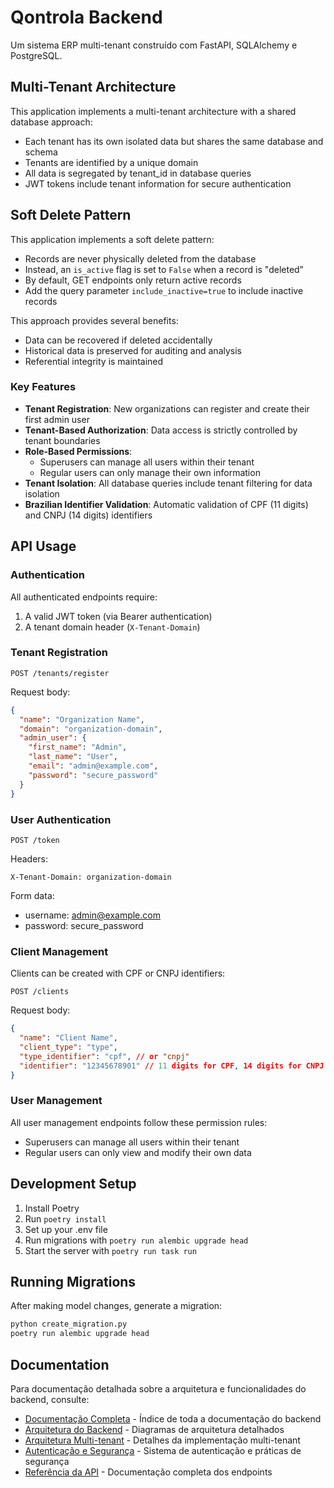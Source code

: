 # Qontrola Backend

Um sistema ERP multi-tenant construído com FastAPI, SQLAlchemy e PostgreSQL.

## Multi-Tenant Architecture

This application implements a multi-tenant architecture with a shared database approach:

- Each tenant has its own isolated data but shares the same database and schema
- Tenants are identified by a unique domain
- All data is segregated by tenant_id in database queries
- JWT tokens include tenant information for secure authentication

## Soft Delete Pattern

This application implements a soft delete pattern:

- Records are never physically deleted from the database
- Instead, an `is_active` flag is set to `False` when a record is "deleted"
- By default, GET endpoints only return active records
- Add the query parameter `include_inactive=true` to include inactive records

This approach provides several benefits:
- Data can be recovered if deleted accidentally
- Historical data is preserved for auditing and analysis
- Referential integrity is maintained

### Key Features

- **Tenant Registration**: New organizations can register and create their first admin user
- **Tenant-Based Authorization**: Data access is strictly controlled by tenant boundaries
- **Role-Based Permissions**:
  - Superusers can manage all users within their tenant
  - Regular users can only manage their own information
- **Tenant Isolation**: All database queries include tenant filtering for data isolation
- **Brazilian Identifier Validation**: Automatic validation of CPF (11 digits) and CNPJ (14 digits) identifiers

## API Usage

### Authentication

All authenticated endpoints require:
1. A valid JWT token (via Bearer authentication)
2. A tenant domain header (`X-Tenant-Domain`)

### Tenant Registration

```
POST /tenants/register
```

Request body:
```json
{
  "name": "Organization Name",
  "domain": "organization-domain",
  "admin_user": {
    "first_name": "Admin",
    "last_name": "User",
    "email": "admin@example.com",
    "password": "secure_password"
  }
}
```

### User Authentication

```
POST /token
```

Headers:
```
X-Tenant-Domain: organization-domain
```

Form data:
- username: admin@example.com
- password: secure_password

### Client Management

Clients can be created with CPF or CNPJ identifiers:

```
POST /clients
```

Request body:
```json
{
  "name": "Client Name",
  "client_type": "type",
  "type_identifier": "cpf", // or "cnpj"
  "identifier": "12345678901" // 11 digits for CPF, 14 digits for CNPJ
}
```

### User Management

All user management endpoints follow these permission rules:
- Superusers can manage all users within their tenant
- Regular users can only view and modify their own data

## Development Setup

1. Install Poetry
2. Run `poetry install`
3. Set up your .env file
4. Run migrations with `poetry run alembic upgrade head`
5. Start the server with `poetry run task run`

## Running Migrations

After making model changes, generate a migration:

```bash
python create_migration.py
poetry run alembic upgrade head
```

## Documentation

Para documentação detalhada sobre a arquitetura e funcionalidades do backend, consulte:

- [Documentação Completa](docs/README.md) - Índice de toda a documentação do backend
- [Arquitetura do Backend](docs/backend_architecture.md) - Diagramas de arquitetura detalhados
- [Arquitetura Multi-tenant](docs/multi_tenant_architecture.md) - Detalhes da implementação multi-tenant
- [Autenticação e Segurança](docs/authentication_security.md) - Sistema de autenticação e práticas de segurança
- [Referência da API](docs/api_reference.md) - Documentação completa dos endpoints
